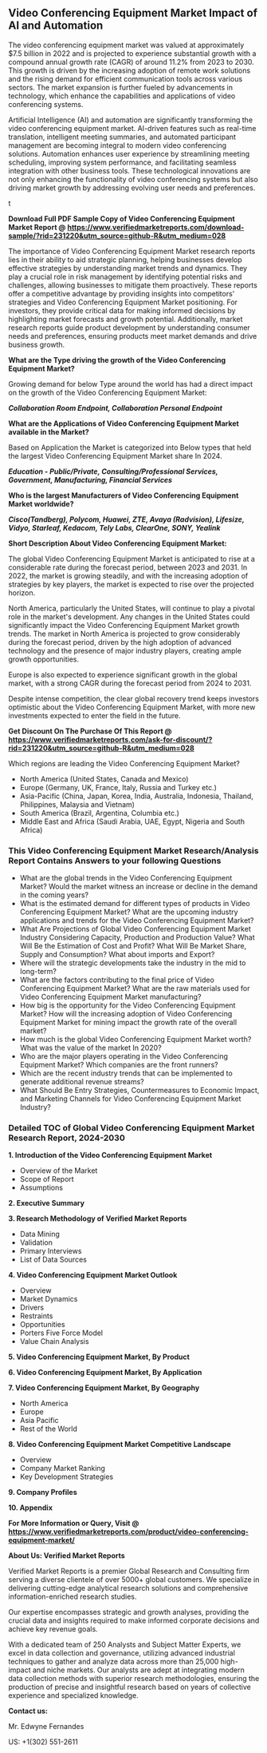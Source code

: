 <h2>Video Conferencing Equipment Market Impact of AI and Automation</h2><p>The video conferencing equipment market was valued at approximately $7.5 billion in 2022 and is projected to experience substantial growth with a compound annual growth rate (CAGR) of around 11.2% from 2023 to 2030. This growth is driven by the increasing adoption of remote work solutions and the rising demand for efficient communication tools across various sectors. The market expansion is further fueled by advancements in technology, which enhance the capabilities and applications of video conferencing systems.</p><p>Artificial Intelligence (AI) and automation are significantly transforming the video conferencing equipment market. AI-driven features such as real-time translation, intelligent meeting summaries, and automated participant management are becoming integral to modern video conferencing solutions. Automation enhances user experience by streamlining meeting scheduling, improving system performance, and facilitating seamless integration with other business tools. These technological innovations are not only enhancing the functionality of video conferencing systems but also driving market growth by addressing evolving user needs and preferences.</p>t</p><p id="" class=""><strong>Download Full PDF Sample Copy of Video Conferencing Equipment Market Report @ <a href="https://www.verifiedmarketreports.com/download-sample/?rid=231220&utm_source=github-R&utm_medium=028" target="_blank">https://www.verifiedmarketreports.com/download-sample/?rid=231220&utm_source=github-R&utm_medium=028</a></strong></p><p>The importance of&nbsp;Video Conferencing Equipment Market research reports lies in their ability to aid strategic planning, helping businesses develop effective strategies by understanding market trends and dynamics. They play a crucial role in risk management by identifying potential risks and challenges, allowing businesses to mitigate them proactively. These reports offer a competitive advantage by providing insights into competitors' strategies and Video Conferencing Equipment Market positioning. For investors, they provide critical data for making informed decisions by highlighting market forecasts and growth potential. Additionally, market research reports guide product development by understanding consumer needs and preferences, ensuring products meet market demands and drive business growth.</p><p><strong>What are the&nbsp;Type driving the growth of the Video Conferencing Equipment Market?</strong></p><p id="" class="">Growing demand for below Type around the world has had a direct impact on the growth of the Video Conferencing Equipment Market:</p><em><strong>Collaboration Room Endpoint, Collaboration Personal Endpoint</strong></em></p><strong>What are the&nbsp;Applications&nbsp;of Video Conferencing Equipment Market available in the Market?</strong></p><p id="" class="">Based on Application the Market is categorized into Below types that held the largest Video Conferencing Equipment Market share In 2024.</p><em><strong>Education - Public/Private, Consulting/Professional Services, Government, Manufacturing, Financial Services</strong></em></p><strong>Who is the largest Manufacturers of Video Conferencing Equipment Market worldwide?</strong></p><p><em><strong>Cisco(Tandberg), Polycom, Huawei, ZTE, Avaya (Radvision), Lifesize, Vidyo, Starleaf, Kedacom, Tely Labs, ClearOne, SONY, Yealink</strong></em></p><p id="" class=""><strong>Short Description About Video Conferencing Equipment Market:</strong></p><p>The global Video Conferencing Equipment Market is anticipated to rise at a considerable rate during the forecast period, between 2023 and 2031. In 2022, the market is growing steadily, and with the increasing adoption of strategies by key players, the market is expected to rise over the projected horizon.</p><p>North America, particularly the United States, will continue to play a pivotal role in the market's development. Any changes in the United States could significantly impact the Video Conferencing Equipment Market growth trends. The market in North America is projected to grow considerably during the forecast period, driven by the high adoption of advanced technology and the presence of major industry players, creating ample growth opportunities.</p><p>Europe is also expected to experience significant growth in the global market, with a strong CAGR during the forecast period from 2024 to 2031.</p><p>Despite intense competition, the clear global recovery trend keeps investors optimistic about the Video Conferencing Equipment Market, with more new investments expected to enter the field in the future.</p><p id="" class=""><strong>Get Discount On The Purchase Of This Report @ <a href="https://www.verifiedmarketreports.com/ask-for-discount/?rid=231220&utm_source=github-R&utm_medium=028" target="_blank">https://www.verifiedmarketreports.com/ask-for-discount/?rid=231220&utm_source=github-R&utm_medium=028</a></strong></p>Which regions are leading the Video Conferencing Equipment Market?</p><ul><li>North America (United States, Canada and Mexico)</li><li>Europe (Germany, UK, France, Italy, Russia and Turkey etc.)</li><li>Asia-Pacific (China, Japan, Korea, India, Australia, Indonesia, Thailand, Philippines, Malaysia and Vietnam)</li><li>South America (Brazil, Argentina, Columbia etc.)</li><li>Middle East and Africa (Saudi Arabia, UAE, Egypt, Nigeria and South Africa)</li></ul><h3 id="" class="">This Video Conferencing Equipment Market Research/Analysis Report Contains Answers to your following Questions</h3><ul><li>What are the global trends in the Video Conferencing Equipment Market? Would the market witness an increase or decline in the demand in the coming years?</li><li>What is the estimated demand for different types of products in Video Conferencing Equipment Market? What are the upcoming industry applications and trends for the Video Conferencing Equipment Market?</li><li>What Are Projections of Global Video Conferencing Equipment Market Industry Considering Capacity, Production and Production Value? What Will Be the Estimation of Cost and Profit? What Will Be Market Share, Supply and Consumption? What about imports and Export?</li><li>Where will the strategic developments take the industry in the mid to long-term?</li><li>What are the factors contributing to the final price of Video Conferencing Equipment Market? What are the raw materials used for Video Conferencing Equipment Market manufacturing?</li><li>How big is the opportunity for the Video Conferencing Equipment Market? How will the increasing adoption of Video Conferencing Equipment Market for mining impact the growth rate of the overall market?</li><li>How much is the global Video Conferencing Equipment Market worth? What was the value of the market In 2020?</li><li>Who are the major players operating in the Video Conferencing Equipment Market? Which companies are the front runners?</li><li>Which are the recent industry trends that can be implemented to generate additional revenue streams?</li><li>What Should Be Entry Strategies, Countermeasures to Economic Impact, and Marketing Channels for Video Conferencing Equipment Market Industry?</li></ul><h3 id="" class="">Detailed TOC of Global Video Conferencing Equipment Market Research Report, 2024-2030</h3><p id="" class=""><strong>1. Introduction of the Video Conferencing Equipment Market</strong></p><ul><li>Overview of the Market</li><li>Scope of Report</li><li>Assumptions</li></ul><p id="" class=""><strong>2. Executive Summary</strong></p><p id="" class=""><strong>3. Research Methodology of Verified Market Reports</strong></p><ul><li>Data Mining</li><li>Validation</li><li>Primary Interviews</li><li>List of Data Sources</li></ul><p id="" class=""><strong>4. Video Conferencing Equipment Market Outlook</strong></p><ul><li>Overview</li><li>Market Dynamics</li><li>Drivers</li><li>Restraints</li><li>Opportunities</li><li>Porters Five Force Model</li><li>Value Chain Analysis</li></ul><p id="" class=""><strong>5. Video Conferencing Equipment Market, By Product</strong></p><p id="" class=""><strong>6. Video Conferencing Equipment Market, By Application</strong></p><p id="" class=""><strong>7. Video Conferencing Equipment Market, By Geography</strong></p><ul><li>North America</li><li>Europe</li><li>Asia Pacific</li><li>Rest of the World</li></ul><p id="" class=""><strong>8. Video Conferencing Equipment Market Competitive Landscape</strong></p><ul><li>Overview</li><li>Company Market Ranking</li><li>Key Development Strategies</li></ul><p id="" class=""><strong>9. Company Profiles</strong></p><p id="" class=""><strong>10. Appendix</strong></p><p id="" class=""><strong>For More Information or Query, Visit @ <a href="https://www.verifiedmarketreports.com/product/video-conferencing-equipment-market/" target="_blank">https://www.verifiedmarketreports.com/product/video-conferencing-equipment-market/</a></strong></p><p id="" class=""><strong>About Us: Verified Market Reports</strong></p><p id="" class="">Verified Market Reports is a premier Global Research and Consulting firm serving a diverse clientele of over 5000+ global customers. We specialize in delivering cutting-edge analytical research solutions and comprehensive information-enriched research studies.</p><p id="" class="">Our expertise encompasses strategic and growth analyses, providing the crucial data and insights required to make informed corporate decisions and achieve key revenue goals.</p><p id="" class="">With a dedicated team of 250 Analysts and Subject Matter Experts, we excel in data collection and governance, utilizing advanced industrial techniques to gather and analyze data across more than 25,000 high-impact and niche markets. Our analysts are adept at integrating modern data collection methods with superior research methodologies, ensuring the production of precise and insightful research based on years of collective experience and specialized knowledge.</p><p id="" class=""><strong>Contact us:</strong></p><p id="" class="">Mr. Edwyne Fernandes</p><p id="" class="">US: +1(302) 551-2611</p>